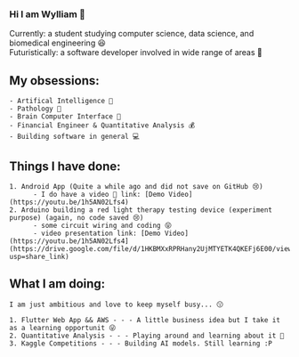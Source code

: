 ### Hi I am Wylliam 🍪

Currently: a student studying computer science, data science, and biomedical engineering 😆  
Futuristically: a software developer involved in wide range of areas 🤣 

## My obsessions:
    - Artifical Intelligence 🤖
    - Pathology 🦠
    - Brain Computer Interface 🧬
    - Financial Engineer & Quantitative Analysis 💰
    - Building software in general 💻

## Things I have done:
    1. Android App (Quite a while ago and did not save on GitHub 😢)
          - I do have a video 🤭 link: [Demo Video](https://youtu.be/1h5AN02Lfs4)
    2. Arduino building a red light therapy testing device (experiment purpose) (again, no code saved 😢)
          - some circuit wiring and coding 😝
          - video presentation link: [Demo Video](https://youtu.be/1h5AN02Lfs4](https://drive.google.com/file/d/1HKBMXxRPRHany2UjMTYETK4QKEFj6E00/view?usp=share_link)

## What I am doing:
    I am just ambitious and love to keep myself busy... 😗

    1. Flutter Web App && AWS - - - A little business idea but I take it as a learning opportunit 😜
    2. Quantitative Analysis - - - Playing around and learning about it 🤭
    3. Kaggle Competitions - - - Building AI models. Still learning :P
    

<!--
**WyllCCLIAM/WyllCCLIAM** is a ✨ _special_ ✨ repository because its `README.md` (this file) appears on your GitHub profile.

Here are some ideas to get you started:

- 🔭 I’m currently working on ...
- 🌱 I’m currently learning ...
- 👯 I’m looking to collaborate on ...
- 🤔 I’m looking for help with ...
- 💬 Ask me about ...
- 📫 How to reach me: ...
- 😄 Pronouns: ...
- ⚡ Fun fact: ...
-->
